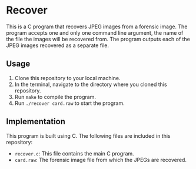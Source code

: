 
# Recover

This is a C program that recovers JPEG images from a forensic image. The program accepts one and only one command line argument, the name of the file the images will be recovered from. The program outputs each of the JPEG images recovered as a separate file.

## Usage

1. Clone this repository to your local machine.
2. In the terminal, navigate to the directory where you cloned this repository.
3. Run `make` to compile the program.
4. Run `./recover card.raw` to start the program.

## Implementation

This program is built using C. The following files are included in this repository:

- `recover.c`: This file contains the main C program.
- `card.raw`: The forensic image file from which the JPEGs are recovered.